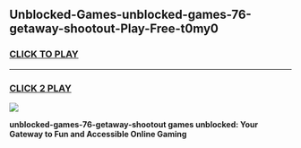 
## Unblocked-Games-unblocked-games-76-getaway-shootout-Play-Free-t0my0
<h3>
<a href="https://premium76.site?title=unblocked-games-76-getaway-shootout&ref=19M">CLICK TO PLAY</a></h3>
<hr>

<h3>
<a href="https://premium76.site?title=unblocked-games-76-getaway-shootout&ref=19M">CLICK 2 PLAY</a>
  
</h3>

<a href="https://premium76.site?title=unblocked-games-76-getaway-shootout&ref=19M"><img src="https://clearcache.store/games.png"></a>


**unblocked-games-76-getaway-shootout games unblocked: Your Gateway to Fun and Accessible Online Gaming**

